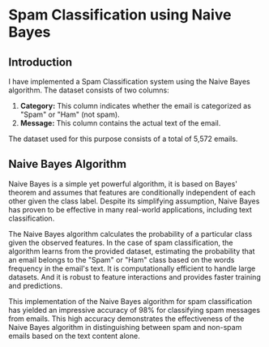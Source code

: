 # Spam Classification using Naive Bayes

## Introduction

I have implemented a Spam Classification system using the Naive Bayes algorithm. The dataset consists of two columns:

1. **Category:** This column indicates whether the email is categorized as "Spam" or "Ham" (not spam).
2. **Message:** This column contains the actual text of the email.

The dataset used for this purpose consists of a total of 5,572 emails.

## Naive Bayes Algorithm

Naive Bayes is a simple yet powerful algorithm, it is based on Bayes' theorem and assumes that features are conditionally independent of each other given the class label. Despite its simplifying assumption, Naive Bayes has proven to be effective in many real-world applications, including text classification.

The Naive Bayes algorithm calculates the probability of a particular class given the observed features. In the case of spam classification, the algorithm learns from the provided dataset, estimating the probability that an email belongs to the "Spam" or "Ham" class based on the words frequency in the email's text. It is computationally efficient to handle large datasets. And it is robust to feature interactions and provides faster training and predictions.

This implementation of the Naive Bayes algorithm for spam classification has yielded an impressive accuracy of 98% for classifying spam messages from emails. This high accuracy demonstrates the effectiveness of the Naive Bayes algorithm in distinguishing between spam and non-spam emails based on the text content alone.

